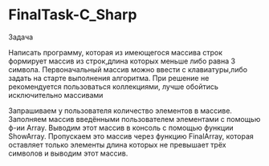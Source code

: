 # FinalTask-C_Sharp


Задача

Написать программу, которая из имеющегося массива строк формирует массив из строк,длина которых меньше либо равна 3 символа. Первоначальный массив можно ввести с клавиатуры,либо задать на старте выполнения алгоритма. При решение не рекомендуется пользоваться коллекциями, лучше обойтись исключительно массивами

Запрашиваем у пользователя количество элементов в массиве.
Заполняем массив введёнными пользователем элементами с помощью ф-ии Array.
Выводим этот массив в консоль с помощью функции ShowArray.
Пропускаем это массив через функцию FinalArray, которая оставляет только элементы длина которых не превышает трёх символов и выводим этот массив.

